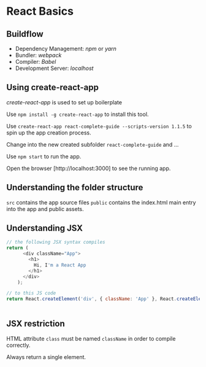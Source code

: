 # React Basics

## Buildflow

- Dependency Management: _npm_ or _yarn_
- Bundler: _webpack_
- Compiler: _Babel_ 
- Development Server: _localhost_

## Using create-react-app

_create-react-app_ is used to set up boilerplate

Use `npm install -g create-react-app` to install this tool.

Use `create-react-app react-complete-guide --scripts-version 1.1.5` to spin up the app creation process.

Change into the new created subfolder `react-complete-guide` and ...

Use `npm start` to run the app.

Open the browser [http://localhost:3000] to see the running app.

## Understanding the folder structure

`src` contains the app source files
`public` contains the index.html main entry into the app and public assets.

## Understanding JSX

~~~js
// the following JSX syntax compiles
return (
      <div className="App">
        <h1>
          Hi, I'm a React App
        </h1>
      </div>
    );

// to this JS code
return React.createElement('div', { className: 'App' }, React.createElement('h1', null, 'Hi, I\'m a React App'));
   
~~~

## JSX restriction

HTML attribute `class` must be named `className` in order to compile correctly.

Always return a single element.
